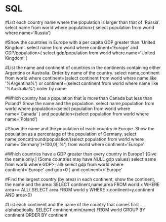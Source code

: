 # SQL

#List each country name where the population is larger than that of 'Russia'.
select name from world
where population>(
select population from world
where name='Russia')

#Show the countries in Europe with a per capita GDP greater than 'United Kingdom'.
select name from world
where continent='Europe' and GDP/population>(
select gdp/population from world
where name='United Kingdom'
)

#List the name and continent of countries in the continents containing either Argentina or Australia. Order by name of the country.
select name,continent from world
where continent=(select continent from world
where name like '%Argentina%') or continent=(select continent from world where name like '%Australia%')
order by name

#Which country has a population that is more than Canada but less than Poland? Show the name and the population.
select name,population from world
where population>(select population from world where name='Canada'
) and population<(select population from world where name='Poland')

#Show the name and the population of each country in Europe. Show the population as a percentage of the population of Germany.
select name,concat(round(population/(select population from world where name='Germany')*100,0),'%') from world
where continent='Europe'

#Which countries have a GDP greater than every country in Europe? [Give the name only.] (Some countries may have NULL gdp values)
select name from world
where GDP>=all(
select gdp from world
where continent='Europe' and gdp>0
) and continent<>'Europe'

#Find the largest country (by area) in each continent, show the continent, the name and the area:
SELECT continent,name,area 
    FROM world x
WHERE area>= ALL(
     SELECT area FROM world y
     WHERE x.continent=y.continent AND area>0)
     
#List each continent and the name of the country that comes first alphabetically.
SELECT continent,min(name) FROM world
GROUP BY continent
ORDER BY continent
